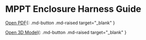 # MPPT Enclosure Harness Guide

[Open PDF](guide.pdf){: .md-button .md-raised target="_blank" }

[Open 3D Model](model.html){: .md-button .md-raised target="_blank" }

